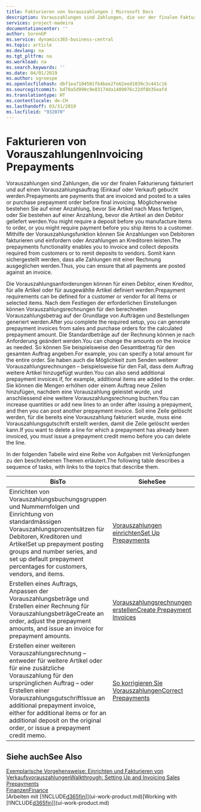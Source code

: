 ```yaml
---
title: Fakturieren von Vorauszahlungen | Microsoft Docs
description: Vorauszahlungen sind Zahlungen, die vor der finalen Fakturierung fakturiert und auf einen Vorauszahlungsauftrag (Einkauf oder Verkauf) gebucht werden. Möglicherweise bestehen Sie auf einer Anzahlung, bevor Sie Artikel nach Mass fertigen, oder Sie bestehen auf einer Anzahlung, bevor die Artikel an den Debitor geliefert werden. Mithilfe der Vorauszahlungsfunktion können Sie Anzahlungen von Debitoren fakturieren und einfordern oder Anzahlungen an Kreditoren leisten. Somit kann sichergestellt werden, dass alle Zahlungen mit einer Rechnung ausgeglichen werden.
services: project-madeira
documentationcenter: ''
author: SorenGP
ms.service: dynamics365-business-central
ms.topic: article
ms.devlang: na
ms.tgt_pltfrm: na
ms.workload: na
ms.search.keywords: ''
ms.date: 04/01/2019
ms.author: sgroespe
ms.openlocfilehash: dbf1ea7104501fb4bee2fe62eed1039c3c441c16
ms.sourcegitcommit: bd78a5d990c9e83174da1409076c22df8b35eafd
ms.translationtype: HT
ms.contentlocale: de-CH
ms.lasthandoff: 03/31/2019
ms.locfileid: "932070"
---
```

# <a name="invoicing-prepayments"></a><span data-ttu-id="47571-106">Fakturieren von Vorauszahlungen</span><span class="sxs-lookup"><span data-stu-id="47571-106">Invoicing Prepayments</span></span>
<span data-ttu-id="47571-107">Vorauszahlungen sind Zahlungen, die vor der finalen Fakturierung fakturiert und auf einen Vorauszahlungsauftrag (Einkauf oder Verkauf) gebucht werden.</span><span class="sxs-lookup"><span data-stu-id="47571-107">Prepayments are payments that are invoiced and posted to a sales or purchase prepayment order before final invoicing.</span></span> <span data-ttu-id="47571-108">Möglicherweise bestehen Sie auf einer Anzahlung, bevor Sie Artikel nach Mass fertigen, oder Sie bestehen auf einer Anzahlung, bevor die Artikel an den Debitor geliefert werden.</span><span class="sxs-lookup"><span data-stu-id="47571-108">You might require a deposit before you manufacture items to order, or you might require payment before you ship items to a customer.</span></span> <span data-ttu-id="47571-109">Mithilfe der Vorauszahlungsfunktion können Sie Anzahlungen von Debitoren fakturieren und einfordern oder Anzahlungen an Kreditoren leisten.</span><span class="sxs-lookup"><span data-stu-id="47571-109">The prepayments functionality enables you to invoice and collect deposits required from customers or to remit deposits to vendors.</span></span> <span data-ttu-id="47571-110">Somit kann sichergestellt werden, dass alle Zahlungen mit einer Rechnung ausgeglichen werden.</span><span class="sxs-lookup"><span data-stu-id="47571-110">Thus, you can ensure that all payments are posted against an invoice.</span></span>  

 <span data-ttu-id="47571-111">Die Vorauszahlungsanforderungen können für einen Debitor, einen Kreditor, für alle Artikel oder für ausgewählte Artikel definiert werden.</span><span class="sxs-lookup"><span data-stu-id="47571-111">Prepayment requirements can be defined for a customer or vendor for all items or selected items.</span></span> <span data-ttu-id="47571-112">Nach dem Festlegen der erforderlichen Einstellungen können Vorauszahlungsrechnungen für den berechneten Vorauszahlungsbetrag auf der Grundlage von Aufträgen und Bestellungen generiert werden.</span><span class="sxs-lookup"><span data-stu-id="47571-112">After you complete the required setup, you can generate prepayment invoices from sales and purchase orders for the calculated prepayment amount.</span></span> <span data-ttu-id="47571-113">Die Standardbeträge auf der Rechnung können je nach Anforderung geändert werden.</span><span class="sxs-lookup"><span data-stu-id="47571-113">You can change the amounts on the invoice as needed.</span></span> <span data-ttu-id="47571-114">So können Sie beispielsweise den Gesamtbetrag für den gesamten Auftrag angeben.</span><span class="sxs-lookup"><span data-stu-id="47571-114">For example, you can specify a total amount for the entire order.</span></span> <span data-ttu-id="47571-115">Sie haben auch die Möglichkeit zum Senden weiterer Vorauszahlungsrechnungen – beispielsweise für den Fall, dass dem Auftrag weitere Artikel hinzugefügt wurden.</span><span class="sxs-lookup"><span data-stu-id="47571-115">You can also send additional prepayment invoices if, for example, additional items are added to the order.</span></span> <span data-ttu-id="47571-116">Sie können die Mengen erhöhen oder einem Auftrag neue Zeilen hinzufügen, nachdem eine Vorauszahlung geleistet wurde, und anschliessend eine weitere Vorauszahlungsrechnung buchen.</span><span class="sxs-lookup"><span data-stu-id="47571-116">You can increase quantities or add new lines to an order after issuing a prepayment, and then you can post another prepayment invoice.</span></span> <span data-ttu-id="47571-117">Soll eine Zeile gelöscht werden, für die bereits eine Vorauszahlung fakturiert wurde, muss eine Vorauszahlungsgutschrift erstellt werden, damit die Zeile gelöscht werden kann.</span><span class="sxs-lookup"><span data-stu-id="47571-117">If you want to delete a line for which a prepayment has already been invoiced, you must issue a prepayment credit memo before you can delete the line.</span></span>  

 <span data-ttu-id="47571-118">In der folgenden Tabelle wird eine Reihe von Aufgaben mit Verknüpfungen zu den beschriebenen Themen erläutert.</span><span class="sxs-lookup"><span data-stu-id="47571-118">The following table describes a sequence of tasks, with links to the topics that describe them.</span></span>

|<span data-ttu-id="47571-119">**Bis**</span><span class="sxs-lookup"><span data-stu-id="47571-119">**To**</span></span>|<span data-ttu-id="47571-120">**Siehe**</span><span class="sxs-lookup"><span data-stu-id="47571-120">**See**</span></span>|  
|------------|-------------|  
|<span data-ttu-id="47571-121">Einrichten von Vorauszahlungsbuchungsgruppen und Nummernfolgen und Einrichtung von standardmässigen Vorauszahlungsprozentsätzen für Debitoren, Kreditoren und Artikel</span><span class="sxs-lookup"><span data-stu-id="47571-121">Set up prepayment posting groups and number series, and set up default prepayment percentages for customers, vendors, and items.</span></span>|[<span data-ttu-id="47571-122">Vorauszahlungen einrichten</span><span class="sxs-lookup"><span data-stu-id="47571-122">Set Up Prepayments</span></span>](finance-set-up-prepayments.md)|
|<span data-ttu-id="47571-123">Erstellen eines Auftrags, Anpassen der Vorauszahlungsbeträge und Erstellen einer Rechnung für Vorauszahlungsbeträge</span><span class="sxs-lookup"><span data-stu-id="47571-123">Create an order, adjust the prepayment amounts, and issue an invoice for prepayment amounts.</span></span>|[<span data-ttu-id="47571-124">Vorauszahlungsrechnungen erstellen</span><span class="sxs-lookup"><span data-stu-id="47571-124">Create Prepayment Invoices</span></span>](finance-how-to-create-prepayment-invoices.md)|  
|<span data-ttu-id="47571-125">Erstellen einer weiteren Vorauszahlungsrechnung – entweder für weitere Artikel oder für eine zusätzliche Vorauszahlung für den ursprünglichen Auftrag – oder Erstellen einer Vorauszahlungsgutschrift</span><span class="sxs-lookup"><span data-stu-id="47571-125">Issue an additional prepayment invoice, either for additional items or for an additional deposit on the original order, or issue a prepayment credit memo.</span></span>|[<span data-ttu-id="47571-126">So korrigieren Sie Vorauszahlungen</span><span class="sxs-lookup"><span data-stu-id="47571-126">Correct Prepayments</span></span>](finance-how-to-correct-prepayments.md)|  

## <a name="see-also"></a><span data-ttu-id="47571-127">Siehe auch</span><span class="sxs-lookup"><span data-stu-id="47571-127">See Also</span></span>  
[<span data-ttu-id="47571-128">Exemplarische Vorgehensweise: Einrichten und Fakturieren von Verkaufsvorauszahlungen</span><span class="sxs-lookup"><span data-stu-id="47571-128">Walkthrough: Setting Up and Invoicing Sales Prepayments</span></span>](walkthrough-setting-up-and-invoicing-sales-prepayments.md)  
[<span data-ttu-id="47571-129">Finanzen</span><span class="sxs-lookup"><span data-stu-id="47571-129">Finance</span></span>](finance.md)  
<span data-ttu-id="47571-130">[Arbeiten mit [!INCLUDE[d365fin](includes/d365fin_md.md)]](ui-work-product.md)</span><span class="sxs-lookup"><span data-stu-id="47571-130">[Working with [!INCLUDE[d365fin](includes/d365fin_md.md)]](ui-work-product.md)</span></span>
